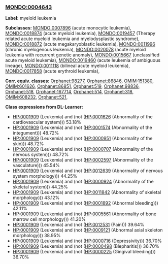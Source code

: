 
### [MONDO:0004643](http://purl.obolibrary.org/obo/MONDO_0004643)
**Label:** myeloid leukemia

**Subclasses:** [MONDO:0007896](http://purl.obolibrary.org/obo/MONDO_0007896) (acute monocytic leukemia), [MONDO:0018874](http://purl.obolibrary.org/obo/MONDO_0018874) (acute myeloid leukemia), [MONDO:0019457](http://purl.obolibrary.org/obo/MONDO_0019457) (Therapy related acute myeloid leukemia and myelodysplastic syndrome), [MONDO:0018872](http://purl.obolibrary.org/obo/MONDO_0018872) (acute megakaryoblastic leukemia), [MONDO:0011996](http://purl.obolibrary.org/obo/MONDO_0011996) (chronic myelogenous leukemia), [MONDO:0020078](http://purl.obolibrary.org/obo/MONDO_0020078) (acute myeloid leukemia with recurrent genetic anomaly), [MONDO:0015667](http://purl.obolibrary.org/obo/MONDO_0015667) (unclassified acute myeloid leukemia), [MONDO:0019460](http://purl.obolibrary.org/obo/MONDO_0019460) (acute leukemia of ambiguous lineage), [MONDO:0011118](http://purl.obolibrary.org/obo/MONDO_0011118) (bilineal acute myeloid leukemia), [MONDO:0017858](http://purl.obolibrary.org/obo/MONDO_0017858) (acute erythroid leukemia), 

**Corr. equiv. classes:** [Orphanet:98277](http://www.orpha.net/ORDO/Orphanet_98277), [Orphanet:86846](http://www.orpha.net/ORDO/Orphanet_86846), [OMIM:151380](http://purl.obolibrary.org/obo/OMIM_151380), [OMIM:601626](http://purl.obolibrary.org/obo/OMIM_601626), [Orphanet:86851](http://www.orpha.net/ORDO/Orphanet_86851), [Orphanet:519](http://www.orpha.net/ORDO/Orphanet_519), [Orphanet:98836](http://www.orpha.net/ORDO/Orphanet_98836), [Orphanet:518](http://www.orpha.net/ORDO/Orphanet_518), [Orphanet:167714](http://www.orpha.net/ORDO/Orphanet_167714), [Orphanet:514](http://www.orpha.net/ORDO/Orphanet_514), [Orphanet:318](http://www.orpha.net/ORDO/Orphanet_318), [OMIM:608232](http://purl.obolibrary.org/obo/OMIM_608232), [Orphanet:521](http://www.orpha.net/ORDO/Orphanet_521), 

**Class expressions from DL-Learner:**

- [HP:0001909](http://purl.obolibrary.org/obo/HP_0001909) (Leukemia) and (not ([HP:0001626](http://purl.obolibrary.org/obo/HP_0001626) (Abnormality of the cardiovascular system))) 53.18%
- [HP:0001909](http://purl.obolibrary.org/obo/HP_0001909) (Leukemia) and (not ([HP:0001574](http://purl.obolibrary.org/obo/HP_0001574) (Abnormality of the integument))) 48.72%
- [HP:0001909](http://purl.obolibrary.org/obo/HP_0001909) (Leukemia) and (not ([HP:0000951](http://purl.obolibrary.org/obo/HP_0000951) (Abnormality of the skin))) 48.72%
- [HP:0001909](http://purl.obolibrary.org/obo/HP_0001909) (Leukemia) and (not ([HP:0000707](http://purl.obolibrary.org/obo/HP_0000707) (Abnormality of the nervous system))) 48.72%
- [HP:0001909](http://purl.obolibrary.org/obo/HP_0001909) (Leukemia) and (not ([HP:0002597](http://purl.obolibrary.org/obo/HP_0002597) (Abnormality of the vasculature))) 45.54%
- [HP:0001909](http://purl.obolibrary.org/obo/HP_0001909) (Leukemia) and (not ([HP:0012639](http://purl.obolibrary.org/obo/HP_0012639) (Abnormality of nervous system morphology))) 44.25%
- [HP:0001909](http://purl.obolibrary.org/obo/HP_0001909) (Leukemia) and (not ([HP:0000924](http://purl.obolibrary.org/obo/HP_0000924) (Abnormality of the skeletal system))) 44.25%
- [HP:0001909](http://purl.obolibrary.org/obo/HP_0001909) (Leukemia) and (not ([HP:0011842](http://purl.obolibrary.org/obo/HP_0011842) (Abnormality of skeletal morphology))) 43.12%
- [HP:0001909](http://purl.obolibrary.org/obo/HP_0001909) (Leukemia) and (not ([HP:0001892](http://purl.obolibrary.org/obo/HP_0001892) (Abnormal bleeding))) 42.11%
- [HP:0001909](http://purl.obolibrary.org/obo/HP_0001909) (Leukemia) and (not ([HP:0005561](http://purl.obolibrary.org/obo/HP_0005561) (Abnormality of bone marrow cell morphology))) 41.20%
- [HP:0001909](http://purl.obolibrary.org/obo/HP_0001909) (Leukemia) and (not ([HP:0012531](http://purl.obolibrary.org/obo/HP_0012531) (Pain))) 39.64%
- [HP:0001909](http://purl.obolibrary.org/obo/HP_0001909) (Leukemia) and (not ([HP:0009121](http://purl.obolibrary.org/obo/HP_0009121) (Abnormal axial skeleton morphology))) 38.95%
- [HP:0001909](http://purl.obolibrary.org/obo/HP_0001909) (Leukemia) and (not ([HP:0000716](http://purl.obolibrary.org/obo/HP_0000716) (Depressivity))) 36.70%
- [HP:0001909](http://purl.obolibrary.org/obo/HP_0001909) (Leukemia) and (not ([HP:0000498](http://purl.obolibrary.org/obo/HP_0000498) (Blepharitis))) 36.70%
- [HP:0001909](http://purl.obolibrary.org/obo/HP_0001909) (Leukemia) and (not ([HP:0000225](http://purl.obolibrary.org/obo/HP_0000225) (Gingival bleeding))) 36.70%


